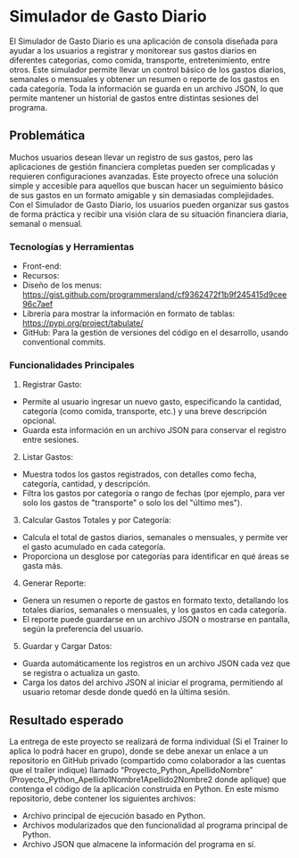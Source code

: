 # **Simulador de Gasto Diario**

El Simulador de Gasto Diario es una aplicación de consola diseñada para ayudar a los usuarios a registrar y monitorear sus gastos diarios en diferentes categorías, como comida, transporte, entretenimiento, entre otros. Este simulador permite llevar un control básico de los gastos diarios, semanales o mensuales y obtener un resumen o reporte de los gastos en cada categoría. Toda la información se guarda en un archivo JSON, lo que permite mantener un historial de gastos entre distintas sesiones del programa.

## **Problemática**

Muchos usuarios desean llevar un registro de sus gastos, pero las aplicaciones de gestión financiera completas pueden ser complicadas y requieren configuraciones avanzadas. Este proyecto ofrece una solución simple y accesible para aquellos que buscan hacer un seguimiento básico de sus gastos en un formato amigable y sin demasiadas complejidades. Con el Simulador de Gasto Diario, los usuarios pueden organizar sus gastos de forma práctica y recibir una visión clara de su situación financiera diaria, semanal o mensual.

### Tecnologías y Herramientas

- Front-end: 
- Recursos: 
- Diseño de los menus: https://gist.github.com/programmersland/cf9362472f1b9f245415d9cee96c7aef
- Librería para mostrar la información en formato de tablas:  https://pypi.org/project/tabulate/
- GitHub: Para la gestión de versiones del código en el desarrollo, usando conventional commits.

### Funcionalidades Principales

1. Registrar Gasto:

- Permite al usuario ingresar un nuevo gasto, especificando la cantidad, categoría (como comida, transporte, etc.) y una breve descripción opcional.
- Guarda esta información en un archivo JSON para conservar el registro entre sesiones.

2. Listar Gastos:

- Muestra todos los gastos registrados, con detalles como fecha, categoría, cantidad, y descripción.
- Filtra los gastos por categoría o rango de fechas (por ejemplo, para ver solo los gastos de "transporte" o solo los del "último mes").

3. Calcular Gastos Totales y por Categoría:

- Calcula el total de gastos diarios, semanales o mensuales, y permite ver el gasto acumulado en cada categoría.
- Proporciona un desglose por categorías para identificar en qué áreas se gasta más.

4. Generar Reporte:

- Genera un resumen o reporte de gastos en formato texto, detallando los totales diarios, semanales o mensuales, y los gastos en cada categoría.
- El reporte puede guardarse en un archivo JSON o mostrarse en pantalla, según la preferencia del usuario.

5. Guardar y Cargar Datos:

- Guarda automáticamente los registros en un archivo JSON cada vez que se registra o actualiza un gasto.
- Carga los datos del archivo JSON al iniciar el programa, permitiendo al usuario retomar desde donde quedó en la última sesión.

## **Resultado esperado**

La entrega de este proyecto se realizará de forma individual (Si el Trainer lo aplica lo podrá hacer en grupo), donde se debe anexar un enlace a un repositorio en GitHub privado (compartido como colaborador  a las cuentas que el trailer indique) llamado “Proyecto_Python_ApellidoNombre” (Proyecto_Python_Apellido1Nombre1Apellido2Nombre2 donde aplique) que contenga el código de la aplicación construida en Python. En este mismo repositorio, debe contener los siguientes archivos:

- Archivo principal de ejecución basado en Python.
- Archivos modularizados que den funcionalidad al programa principal de Python.
- Archivo JSON que almacene la información del programa en sí.